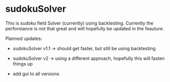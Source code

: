 # sudokuSolver
This is sudoku field Solver (currently) using backtesting.
Currently the performance is not that great and will hopefully be updated in the feauture.

Planned updates:
- sudokuSolver v1.1 -> should get faster, but still be using backtesting
- sudokuSolver v2 -> using a different approach, hopefully this will fasten things up

- add gui to all versions
